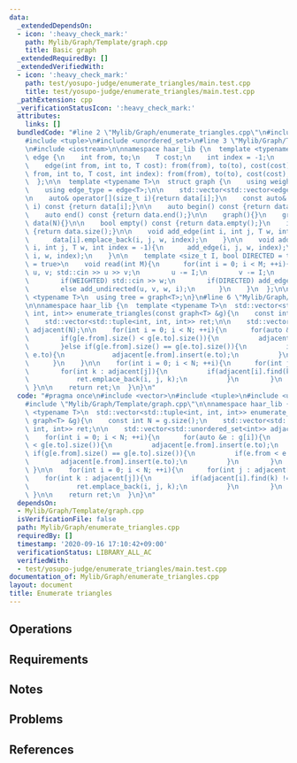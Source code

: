 ```yaml
---
data:
  _extendedDependsOn:
  - icon: ':heavy_check_mark:'
    path: Mylib/Graph/Template/graph.cpp
    title: Basic graph
  _extendedRequiredBy: []
  _extendedVerifiedWith:
  - icon: ':heavy_check_mark:'
    path: test/yosupo-judge/enumerate_triangles/main.test.cpp
    title: test/yosupo-judge/enumerate_triangles/main.test.cpp
  _pathExtension: cpp
  _verificationStatusIcon: ':heavy_check_mark:'
  attributes:
    links: []
  bundledCode: "#line 2 \"Mylib/Graph/enumerate_triangles.cpp\"\n#include <vector>\n\
    #include <tuple>\n#include <unordered_set>\n#line 3 \"Mylib/Graph/Template/graph.cpp\"\
    \n#include <iostream>\n\nnamespace haar_lib {\n  template <typename T>\n  struct\
    \ edge {\n    int from, to;\n    T cost;\n    int index = -1;\n    edge(){}\n\
    \    edge(int from, int to, T cost): from(from), to(to), cost(cost){}\n    edge(int\
    \ from, int to, T cost, int index): from(from), to(to), cost(cost), index(index){}\n\
    \  };\n\n  template <typename T>\n  struct graph {\n    using weight_type = T;\n\
    \    using edge_type = edge<T>;\n\n    std::vector<std::vector<edge<T>>> data;\n\
    \n    auto& operator[](size_t i){return data[i];}\n    const auto& operator[](size_t\
    \ i) const {return data[i];}\n\n    auto begin() const {return data.begin();}\n\
    \    auto end() const {return data.end();}\n\n    graph(){}\n    graph(int N):\
    \ data(N){}\n\n    bool empty() const {return data.empty();}\n    int size() const\
    \ {return data.size();}\n\n    void add_edge(int i, int j, T w, int index = -1){\n\
    \      data[i].emplace_back(i, j, w, index);\n    }\n\n    void add_undirected(int\
    \ i, int j, T w, int index = -1){\n      add_edge(i, j, w, index);\n      add_edge(j,\
    \ i, w, index);\n    }\n\n    template <size_t I, bool DIRECTED = true, bool WEIGHTED\
    \ = true>\n    void read(int M){\n      for(int i = 0; i < M; ++i){\n        int\
    \ u, v; std::cin >> u >> v;\n        u -= I;\n        v -= I;\n        T w = 1;\n\
    \        if(WEIGHTED) std::cin >> w;\n        if(DIRECTED) add_edge(u, v, w, i);\n\
    \        else add_undirected(u, v, w, i);\n      }\n    }\n  };\n\n  template\
    \ <typename T>\n  using tree = graph<T>;\n}\n#line 6 \"Mylib/Graph/enumerate_triangles.cpp\"\
    \n\nnamespace haar_lib {\n  template <typename T>\n  std::vector<std::tuple<int,\
    \ int, int>> enumerate_triangles(const graph<T> &g){\n    const int N = g.size();\n\
    \    std::vector<std::tuple<int, int, int>> ret;\n\n    std::vector<std::unordered_set<int>>\
    \ adjacent(N);\n\n    for(int i = 0; i < N; ++i){\n      for(auto &e : g[i]){\n\
    \        if(g[e.from].size() < g[e.to].size()){\n          adjacent[e.from].insert(e.to);\n\
    \        }else if(g[e.from].size() == g[e.to].size()){\n          if(e.from <\
    \ e.to){\n            adjacent[e.from].insert(e.to);\n          }\n        }\n\
    \      }\n    }\n\n    for(int i = 0; i < N; ++i){\n      for(int j : adjacent[i]){\n\
    \        for(int k : adjacent[j]){\n          if(adjacent[i].find(k) != adjacent[i].end()){\n\
    \            ret.emplace_back(i, j, k);\n          }\n        }\n      }\n   \
    \ }\n\n    return ret;\n  }\n}\n"
  code: "#pragma once\n#include <vector>\n#include <tuple>\n#include <unordered_set>\n\
    #include \"Mylib/Graph/Template/graph.cpp\"\n\nnamespace haar_lib {\n  template\
    \ <typename T>\n  std::vector<std::tuple<int, int, int>> enumerate_triangles(const\
    \ graph<T> &g){\n    const int N = g.size();\n    std::vector<std::tuple<int,\
    \ int, int>> ret;\n\n    std::vector<std::unordered_set<int>> adjacent(N);\n\n\
    \    for(int i = 0; i < N; ++i){\n      for(auto &e : g[i]){\n        if(g[e.from].size()\
    \ < g[e.to].size()){\n          adjacent[e.from].insert(e.to);\n        }else\
    \ if(g[e.from].size() == g[e.to].size()){\n          if(e.from < e.to){\n    \
    \        adjacent[e.from].insert(e.to);\n          }\n        }\n      }\n   \
    \ }\n\n    for(int i = 0; i < N; ++i){\n      for(int j : adjacent[i]){\n    \
    \    for(int k : adjacent[j]){\n          if(adjacent[i].find(k) != adjacent[i].end()){\n\
    \            ret.emplace_back(i, j, k);\n          }\n        }\n      }\n   \
    \ }\n\n    return ret;\n  }\n}\n"
  dependsOn:
  - Mylib/Graph/Template/graph.cpp
  isVerificationFile: false
  path: Mylib/Graph/enumerate_triangles.cpp
  requiredBy: []
  timestamp: '2020-09-16 17:10:42+09:00'
  verificationStatus: LIBRARY_ALL_AC
  verifiedWith:
  - test/yosupo-judge/enumerate_triangles/main.test.cpp
documentation_of: Mylib/Graph/enumerate_triangles.cpp
layout: document
title: Enumerate triangles
---
```


## Operations

## Requirements

## Notes

## Problems

## References
